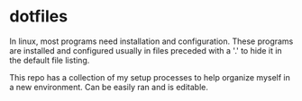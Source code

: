 # dotfiles

In linux, most programs need installation and configuration.
These programs are installed and configured usually in files preceded with a '.' to hide it in the default file listing.

This repo has a collection of my setup processes to help organize myself in a new environment.
Can be easily ran and is editable.
